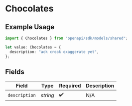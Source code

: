 # Chocolates

## Example Usage

```typescript
import { Chocolates } from "openapi/sdk/models/shared";

let value: Chocolates = {
  description: "ack creak exaggerate yet",
};
```

## Fields

| Field              | Type               | Required           | Description        |
| ------------------ | ------------------ | ------------------ | ------------------ |
| `description`      | *string*           | :heavy_check_mark: | N/A                |